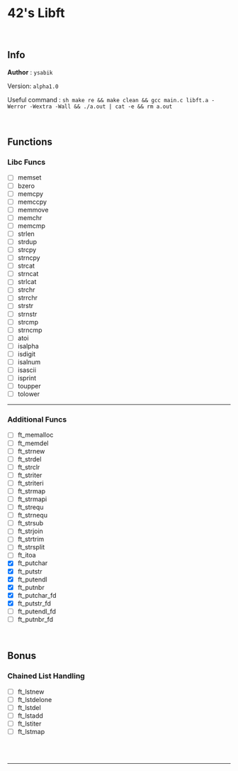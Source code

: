 # 42's Libft

<br>

## Info

__Author__ : `ysabik`

Version: `alpha1.0`

Useful command :
	```sh
	make re && make clean && gcc main.c libft.a -Werror -Wextra -Wall && ./a.out | cat -e && rm a.out
	```

<br>

## Functions

### Libc Funcs

- [ ] memset
- [ ] bzero
- [ ] memcpy
- [ ] memccpy
- [ ] memmove
- [ ] memchr
- [ ] memcmp
- [ ] strlen
- [ ] strdup
- [ ] strcpy
- [ ] strncpy
- [ ] strcat
- [ ] strncat
- [ ] strlcat
- [ ] strchr
- [ ] strrchr
- [ ] strstr
- [ ] strnstr
- [ ] strcmp
- [ ] strncmp
- [ ] atoi
- [ ] isalpha
- [ ] isdigit
- [ ] isalnum
- [ ] isascii
- [ ] isprint
- [ ] toupper
- [ ] tolower

---

### Additional Funcs

- [ ] ft_memalloc
- [ ] ft_memdel
- [ ] ft_strnew
- [ ] ft_strdel
- [ ] ft_strclr
- [ ] ft_striter
- [ ] ft_striteri
- [ ] ft_strmap
- [ ] ft_strmapi
- [ ] ft_strequ
- [ ] ft_strnequ
- [ ] ft_strsub
- [ ] ft_strjoin
- [ ] ft_strtrim
- [ ] ft_strsplit
- [ ] ft_itoa
- [X] ft_putchar
- [X] ft_putstr
- [X] ft_putendl
- [X] ft_putnbr
- [X] ft_putchar_fd
- [X] ft_putstr_fd
- [ ] ft_putendl_fd
- [ ] ft_putnbr_fd

<br>

## Bonus

### Chained List Handling

- [ ] ft_lstnew
- [ ] ft_lstdelone
- [ ] ft_lstdel
- [ ] ft_lstadd
- [ ] ft_lstiter
- [ ] ft_lstmap

<br>
<br>

---
